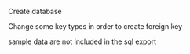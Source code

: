
Create database

Change some key types in order to create foreign key

sample data are not included in the sql export
